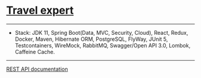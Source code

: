 [Travel expert](https://alexiusss.github.io/travel-expert/)
===============================



-------------------------------------------------------------
- Stack: JDK 11, Spring Boot(Data, MVC, Security, Cloud), React, Redux, Docker, Maven, Hibernate ORM, PostgreSQL, FlyWay, JUnit 5, Testcontainers, WireMock, RabbitMQ, Swagger/Open API 3.0, Lombok, Caffeine Cache.
-----------------------------------------------------
[REST API documentation](https://alexiusss.github.io/travel-expert/apiDocs)  